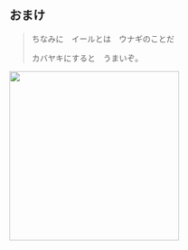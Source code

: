 ## おまけ

> ちなみに　イールとは　ウナギのことだ
>
> カバヤキにすると　うまいぞ。

<img src="/slides/food_unagi_kabayaki.png" width="300">
